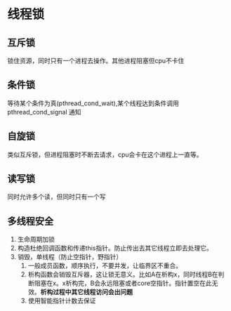 # 线程锁

## 互斥锁

锁住资源，同时只有一个进程去操作。其他进程阻塞但cpu不卡住

## 条件锁

等待某个条件为真(pthread_cond_wait),某个线程达到条件调用pthread_cond_signal 通知

## 自旋锁

类似互斥锁，但进程阻塞时不断去请求，cpu会卡在这个进程上一直等。

## 读写锁

同时允许多个读，但同时只有一个写





## 多线程安全

1. 生命周期加锁
2. 构造杜绝回调函数和传递this指针。防止传出去其它线程立即去处理它。
3. 销毁，单线程（防止空指针，野指针）
   1. 一般成员函数，顺序执行，不要并发，让临界区不重合。
   2. 析构函数会销毁互斥器，这让锁无意义。比如A在析构x，同时线程B在判断阻塞在x。x析构完，B会永远阻塞或者core空指针。指针置空在此无效。**析构过程中其它线程访问会出问题**
   3. 使用智能指针计数去保证

 